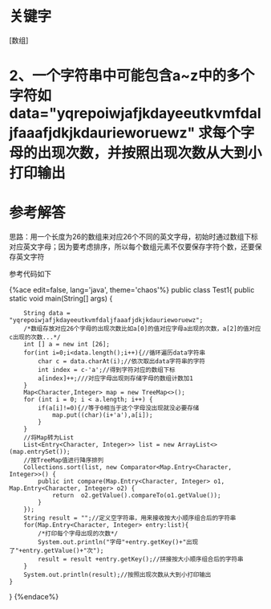 # 关键字

\[数组\]

# 2、一个字符串中可能包含a~z中的多个字符如data="yqrepoiwjafjkdayeeutkvmfdaljfaaafjdkjkdaurieworuewz"  求每个字母的出现次数，并按照出现次数从大到小打印输出

# 参考解答

思路：用一个长度为26的数组来对应26个不同的英文字母，初始时通过数组下标对应英文字母；因为要考虑排序，所以每个数组元素不仅要保存字符个数，还要保存英文字符

参考代码如下

{%ace edit=false, lang='java', theme='chaos'%}
public class Test1{
    public static void main(String[] args) {

        String data = "yqrepoiwjafjkdayeeutkvmfdaljfaaafjdkjkdaurieworuewz";
        /*数组存放对应26个字母的出现次数比如a[0]的值对应字母a出现的次数，a[2]的值对应c出现的次数...*/
        int [] a = new int [26];
        for(int i=0;i<data.length();i++){//循环遍历data字符串
            char c = data.charAt(i);//依次取出data字符串的字符
            int index = c-'a';//得到字符对应的数组下标
            a[index]++;///对应字母出现则存储字母的数组计数加1 
        }
        Map<Character,Integer> map = new TreeMap<>();
        for (int i = 0; i < a.length; i++) {  
            if(a[i]!=0){//等于0相当于这个字母没出现就没必要存储
                map.put((char)(i+'a'),a[i]); 
            }
        }
        //将Map转为List
        List<Entry<Character, Integer>> list = new ArrayList<>(map.entrySet());
        //按TreeMap值进行降序排列
        Collections.sort(list, new Comparator<Map.Entry<Character, Integer>>() {
            public int compare(Map.Entry<Character, Integer> o1, Map.Entry<Character, Integer> o2) {
                return  o2.getValue().compareTo(o1.getValue());
            }
        }); 
        String result = "";//定义空字符串，用来接收按大小顺序组合后的字符串
        for(Map.Entry<Character, Integer> entry:list){
            /*打印每个字母出现的次数*/
            System.out.println("字母"+entry.getKey()+"出现了"+entry.getValue()+"次");
            result = result +entry.getKey();//拼接按大小顺序组合后的字符串
        }
        System.out.println(result);//按照出现次数从大到小打印输出
    }    
}
{%endace%}




